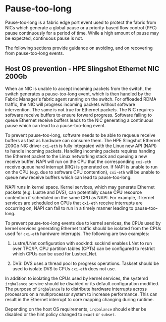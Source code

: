 # Pause-too-long

Pause-too-long is a fabric edge port event used to protect the fabric from NICs
which generate a global pause or a priority-based flow control (PFC) pause
continuously for a period of time. While a high amount of pause may be expected,
continuous pause is not.

The following sections provide guidance on avoiding, and on recovering from
pause-too-long events.

## Host OS prevention - HPE Slingshot Ethernet NIC 200Gb

When an NIC is unable to accept incoming packets from the switch, the switch
generates a pause-too-long event, which is then handled by the Fabric Manager's
fabric agent running on the switch. For offloaded RDMA traffic, the NIC will
progress incoming packets without software intervention. The same is not true
for Ethernet packets. The NIC requires software receive buffers to ensure
forward progress. Software failing to queue Ethernet receive buffers leads to
the NIC generating a continuous pause which can lead to a pause-too-long event.

To prevent pause-too-long, software needs to be able to requeue receive buffers
as fast as hardware can consume them. The HPE Slingshot Ethernet 200Gb NIC driver
`cxi-eth` is fully integrated with the Linux new API (NAPI) to handle incoming
packets. Handling incoming packets requires handing the Ethernet packet to the
Linux networking stack and queuing a new receive buffer. NAPI will run on the CPU
that the corresponding `cxi-eth` receive queue hard interrupt (IRQ) is generated
on. If NAPI is unable to run on the CPU (e.g. due to software CPU contention),
`cxi-eth` will be unable to queue new receive buffers which can lead to
pause-too-long.

NAPI runs in kernel space. Kernel services, which may generate Ethernet packets
(e.g. Lustre and DVS), can potentially cause CPU resource contention if
scheduled on the same CPU as NAPI. For example, if kernel services are scheduled
on CPUs that `cxi-eth` receive interrupts are occurring on, NAPI can fail to run
in a timely manner leading to pause-too-long.

To prevent pause-too-long events due to kernel services, the CPUs used by kernel
services generating Ethernet traffic should be isolated from the CPUs used
for `cxi-eth` hardware interrupts. The following are two examples:

1. Lustre/LNet configuration with socklnd: socklnd enables LNet to run over
TPC/IP. CPU partition tables (CPTs) can be configured to restrict which CPUs
can be used for Lustre/LNet.

2. DVS: DVS uses a thread pool to progress operations. Taskset should be used
to isolate DVS to CPUs `cxi-eth` does not use.

In addition to isolating the CPUs used by kernel services, the systemd
`irqbalance` service should be disabled or its default configuration modified. The
purpose of `irqbalance` is to distribute hardware interrupts across processors on
a multiprocessor system to increase performance. This can result in the Ethernet
interrupt to core mapping changing during runtime.

Depending on the host OS requirements, `irqbalance` should either be disabled or
the hint policy changed to `exact` or `subset`.
